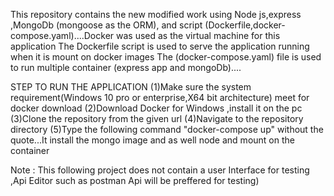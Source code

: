 This repository contains the new modified work using Node js,express ,MongoDb (mongoose as the ORM),
and script (Dockerfile,docker-compose.yaml)....Docker was used as the virtual machine for this application
The Dockerfile script is used to serve the application running when it is mount on docker images
The (docker-compose.yaml) file is used to run multiple container (express app and mongoDb)....

STEP TO RUN THE APPLICATION
(1)Make sure the system requirement(Windows 10 pro or enterprise,X64 bit architecture) meet for docker download
(2)Download Docker for Windows ,install it on the pc
(3)Clone the repository from the given url
(4)Navigate to the repository directory
(5)Type the following command "docker-compose up" without the quote...It install the mongo image and as well node and mount on the container

Note : This following project does not contain a user Interface for testing ,Api Editor such as postman Api will be preffered for testing)



